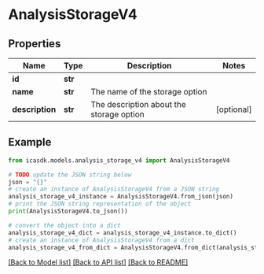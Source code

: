 # AnalysisStorageV4


## Properties

Name | Type | Description | Notes
------------ | ------------- | ------------- | -------------
**id** | **str** |  | 
**name** | **str** | The name of the storage option | 
**description** | **str** | The description about the storage option | [optional] 

## Example

```python
from icasdk.models.analysis_storage_v4 import AnalysisStorageV4

# TODO update the JSON string below
json = "{}"
# create an instance of AnalysisStorageV4 from a JSON string
analysis_storage_v4_instance = AnalysisStorageV4.from_json(json)
# print the JSON string representation of the object
print(AnalysisStorageV4.to_json())

# convert the object into a dict
analysis_storage_v4_dict = analysis_storage_v4_instance.to_dict()
# create an instance of AnalysisStorageV4 from a dict
analysis_storage_v4_from_dict = AnalysisStorageV4.from_dict(analysis_storage_v4_dict)
```
[[Back to Model list]](../README.md#documentation-for-models) [[Back to API list]](../README.md#documentation-for-api-endpoints) [[Back to README]](../README.md)


